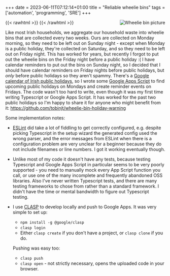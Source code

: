 +++
date = 2023-06-11T07:12:14+01:00
title = "Reliable wheelie bins"
tags = ['automation', 'programming', 'SRE']
+++

<!-- https://commons.wikimedia.org/wiki/File:Irish_Panda_wheelie_bin.jpg -->

{{< rawhtml >}}
<img style="float: right; margin-left: 1em" title="Babestress, CC BY-SA 3.0 https://creativecommons.org/licenses/by-sa/3.0"
src="https://upload.wikimedia.org/wikipedia/commons/thumb/7/71/Irish_Panda_wheelie_bin.jpg/256px-Irish_Panda_wheelie_bin.jpg"
alt="Wheelie bin picture"
/>
{{< /rawhtml >}}

Like most Irish households, we aggregate our household waste into wheelie bins
that are collected every two weeks. Ours are collected on Monday morning, so
they need to be left out on Sunday night - except when Monday is a public
holiday, they're collected on Saturday, and so they need to be left out on
Friday night. This has worked for years, but recently I forgot to put out the
wheelie bins on the Friday night before a public holiday :( I have calendar
reminders to put out the bins on Sunday night, so I decided that I should have
calendar reminders on Friday nights before public holidays, but _only_ before
public holidays so they aren't spammy. There's a [Google calendar of Irish
public
holidays](https://calendar.google.com/calendar/embed?src=en.irish%23holiday%40group.v.calendar.google.com&ctz=Europe%2FDublin),
so I wrote some [Google Apps Script](https://www.google.com/script/start/) to
find upcoming public holidays on Mondays and create reminder events on Fridays.
The code wasn't too hard to write, even though it was my first time writing
Typescript or Google Apps Script. It has worked for the past two public holidays
so I'm happy to share it for anyone who might benefit from it:
<https://github.com/tobinjt/wheelie-bin-holiday-warning>

Some implementation notes:

- [ESLint](https://eslint.org/) did take a lot of fiddling to get correctly
  configured, e.g. despite picking Typescript in the setup wizard the generated
  config used the wrong parser, and the error messages from ESLint when there is
  a configuration problem are very unclear for a beginner because they do not
  include filenames or line numbers. I got it working eventually though.
- Unlike most of my code it doesn't have any tests, because testing Typescript
  and Google Apps Script in particular seems to be very poorly supported - you
  need to manually mock every App Script function you call, or use one of the
  many incomplete and frequently abandoned OSS libraries. Also I've never
  written Typescript tests, and there are many testing frameworks to chose from
  rather than a standard framework. I didn't have the time or mental bandwidth
  to figure out Typescript testing.
- I use [CLASP](https://github.com/google/clasp) to develop locally and push to
  Google Apps. It was very simple to set up:

  - `npm install -g @google/clasp`
  - `clasp login`
  - Either `clasp create` if you don't have a project, or `clasp clone` if you
    do.

  Pushing was easy too:

  - `clasp push`
  - `clasp open` - not strictly necessary, opens the uploaded code in your
    browser.
